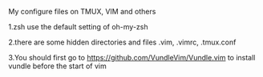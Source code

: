 My configure files on TMUX, VIM and others

1.zsh use the default setting of oh-my-zsh

2.there are some hidden directories and files .vim, .vimrc, .tmux.conf  

3.You should first go to https://github.com/VundleVim/Vundle.vim to install vundle before the start of vim
